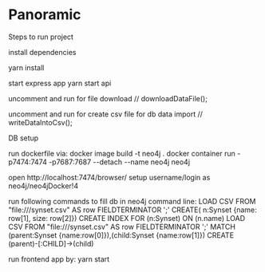 # Panoramic

Steps to run project

install dependencies 

yarn install

start express app 
yarn start api

uncomment and run for file download 
// downloadDataFile();

uncomment and run for create csv file for db data import 
// writeDataIntoCsv();

DB setup


run dockerfile via:
docker image build -t neo4j .
docker container run -p7474:7474 -p7687:7687 --detach --name neo4j neo4j

open http://localhost:7474/browser/
setup username/login as neo4j/neo4jDocker!4

run following commands to fill db in neo4j command line:
LOAD CSV FROM "file:///synset.csv" AS row FIELDTERMINATOR ';' CREATE( n:Synset {name: row[1], size: row[2]})
CREATE INDEX FOR (n:Synset) ON (n.name)
LOAD CSV FROM "file:///synset.csv" AS row FIELDTERMINATOR ';' MATCH (parent:Synset {name:row[0]}),(child:Synset {name:row[1]}) CREATE (parent)-[:CHILD]->(child)

run frontend app by:
yarn start












